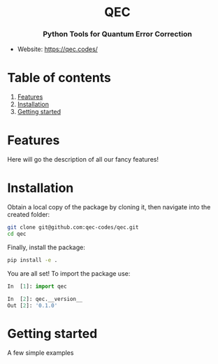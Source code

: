 <h1 align="center">QEC </h1>
<h3 align="center"> Python Tools for Quantum Error Correction </h3>


- Website: https://qec.codes/

# Table of contents
1. [Features](#features)
2. [Installation](#installation)
3. [Getting started](#getting-started)


# Features

Here will go the description of all our fancy features! 

# Installation 

Obtain a local copy of the package by cloning it, then navigate into the created folder: 

```bash
git clone git@github.com:qec-codes/qec.git
cd qec
```

Finally, install the package:

```bash
pip install -e .
```

You are all set! To import the package use:

```python
In  [1]: import qec

In  [2]: qec.__version__
Out [2]: '0.1.0'

```

# Getting started

A few simple examples 

